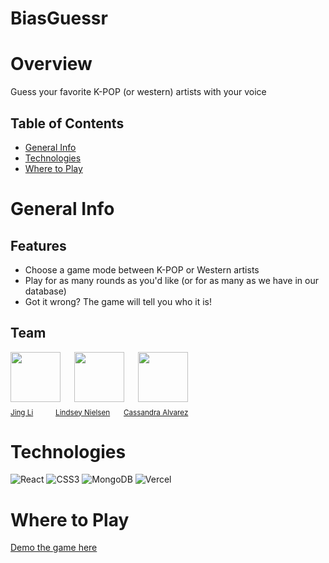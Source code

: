 # BiasGuessr

# Overview

Guess your favorite K-POP (or western) artists with your voice

## Table of Contents

- [General Info](#general-info)
- [Technologies](#technologies)
- [Where to Play](#where-to-play)

# General Info

## Features

- Choose a game mode between K-POP or Western artists
- Play for as many rounds as you'd like (or for as many as we have in our database)
- Got it wrong? The game will tell you who it is!

## Team

<div>
  <img src="https://github.com/IndexDuo.png" width="80px;"/>
  &emsp;
  <img src="https://github.com/lindsey-nielsen.png" width="80px;"/>
  &emsp;
  <img src="https://github.com/ca764763.png" width="80px;"/>
  &emsp;
  <br />
  <sub><a href="https://github.com/IndexDuo">Jing Li</a></sub>
  &emsp;&emsp;
  <sub><a href="https://github.com/lindsey-nielsen">Lindsey Nielsen</a></sub>
  &emsp;
  <sub><a href="https://github.com/ca764763">Cassandra Alvarez</a></sub>
</div>

# Technologies

![React](https://img.shields.io/badge/react-%2320232a.svg?style=for-the-badge&logo=react&logoColor=%2361DAFB)
![CSS3](https://img.shields.io/badge/css3-%231572B6.svg?style=for-the-badge&logo=css3&logoColor=white)
![MongoDB](https://img.shields.io/badge/MongoDB-%234ea94b.svg?style=for-the-badge&logo=mongodb&logoColor=white)
![Vercel](https://img.shields.io/badge/vercel-%23000000.svg?style=for-the-badge&logo=vercel&logoColor=white)

# Where to Play

[Demo the game here](https://www.biasguessr.co/)

